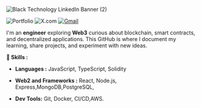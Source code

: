 ![Black Technology LinkedIn Banner (2)](https://github.com/user-attachments/assets/ed062107-17d9-4670-a0b2-23dc464af19c)


 ![Portfolio](https://img.shields.io/badge/Portfolio-2962FF?style=for-the-badge&logo=globe&logoColor=FFFFFF)
 ![X.com](https://img.shields.io/badge/X.com-111111?style=for-the-badge&logo=x&logoColor=FFFFFF)
 <a href="mailto:saiphanindra1010@gmail.com">![Gmail](https://img.shields.io/badge/Gmail-EA4335?style=for-the-badge&logo=Gmail&logoColor=FFFFFF)</a>

I'm an **engineer** exploring **Web3** curious about blockchain, smart contracts, and decentralized applications. This GitHub is where I document my learning, share projects, and experiment with new ideas.  



**🔧 Skills :**  
- **Languages :** JavaScript, TypeScript, Solidity
- **Web2 and Frameworks :** React, Node.js, Express,MongoDB,PostgreSQL,<!-- **Web3:** -->

- **Dev Tools:** Git, Docker, CI/CD,AWS.  
<!--
**📌 Projects:**  
- **Ethereum Voting dApp** – A decentralized voting system built with Solidity & React  
- **NFT Minting Platform** – Smart contract + Web3 frontend to create and trade NFTs  
- **Gas Fee Optimizer** – A tool to estimate and optimize Ethereum transaction costs  
- **DeFi Yield Tracker** – A dashboard to track and compare DeFi protocol yields  

---

**🚀 What I'm Learning:**  
- Blockchain fundamentals & decentralization  
- Writing and deploying smart contracts with Solidity  
- Using Hardhat, Foundry, and ethers.js for Web3 development  
- Exploring Layer 2 scaling solutions like Optimistic & ZK Rollups  
- Building full-stack dApps with Web3 integrations  
 -->





